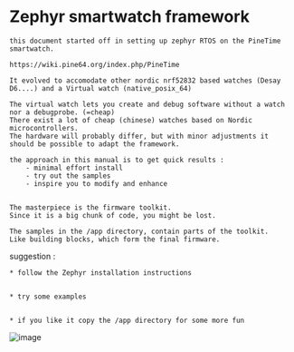 # Zephyr  smartwatch framework

```
this document started off in setting up zephyr RTOS on the PineTime smartwatch.

https://wiki.pine64.org/index.php/PineTime

It evolved to accomodate other nordic nrf52832 based watches (Desay D6....) and a Virtual watch (native_posix_64)

The virtual watch lets you create and debug software without a watch nor a debugprobe. (=cheap)
There exist a lot of cheap (chinese) watches based on Nordic microcontrollers.
The hardware will probably differ, but with minor adjustments it should be possible to adapt the framework.
```

```
the approach in this manual is to get quick results :
    - minimal effort install
    - try out the samples
    - inspire you to modify and enhance


The masterpiece is the firmware toolkit.
Since it is a big chunk of code, you might be lost.

The samples in the /app directory, contain parts of the toolkit.
Like building blocks, which form the final firmware.
```

suggestion :

    
    * follow the Zephyr installation instructions


    * try some examples


    * if you like it copy the /app directory for some more fun



![image](./PineTime-830x400.png)
